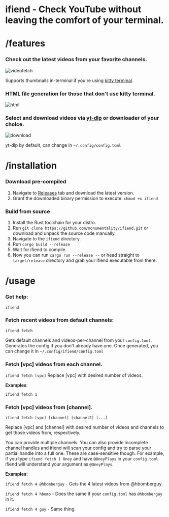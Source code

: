 # ifiend - Check YouTube without leaving the comfort of your terminal.

# /features
### Check out the latest videos from your favorite channels.
![videofetch](https://i.giphy.com/media/v1.Y2lkPTc5MGI3NjExMWN0NGV0dnR0aG9oNjFqanY3bW14dXR5eHc1N2VrbWo5MnhwbzV5MiZlcD12MV9pbnRlcm5hbF9naWZfYnlfaWQmY3Q9Zw/R3khsJ6oTW8UNu7cmC/giphy.gif)

Supports thumbnails in-terminal if you're using [kitty terminal](https://github.com/kovidgoyal/kitty).
### HTML file generation for those that don't use kitty terminal.
![html](https://i.giphy.com/media/v1.Y2lkPTc5MGI3NjExcmxwam9udXNyM2Z1cHdjbjhld2xvbzRzZWwxdHhqMDN0bno2c3JpcSZlcD12MV9pbnRlcm5hbF9naWZfYnlfaWQmY3Q9Zw/99d0uN46SSZxnSwBlB/giphy.gif)
### Select and download videos via [yt-dlp](https://github.com/yt-dlp/yt-dlp) or downloader of your choice.
![download](https://i.giphy.com/media/v1.Y2lkPTc5MGI3NjExMjN6OXJjcGloMWVmZXpuM2xweG9mZXkzcjJrbTAwY2loMHR0OWVrYiZlcD12MV9pbnRlcm5hbF9naWZfYnlfaWQmY3Q9Zw/UKn0QzT7W1T2LGBpWS/giphy.gif)

yt-dlp by default, can change in `~/.config/config.toml` 
# /installation

### Download pre-compiled

1. Navigate to [Releases](https://github.com/monumentality/ifiend/releases) tab and download the latest version.
2. Grant the downloaded binary permission to execute: `chmod +x ifiend`
### Build from source

1. Install the Rust toolchain for your distro.
2. Run `git clone https://github.com/monumentality/ifiend.git` or download and unpack the source code manually.
3. Navigate to the `ifiend` directory.
4. Run `cargo build --release`
5. Wait for ifiend to compile.
6. Now you can run `cargo run --release --` or head straight to `target/release` directory and grab your ifiend executable from there.

# /usage

### Get help:
`ifiend`


### Fetch recent videos from default channels: 
`ifiend fetch`

  Gets default channels and videos-per-channel from your `config.toml`. Generates the config if you don't already have one. Once generated, you can change it in `~/.config/ifiend/config.toml`


### Fetch [vpc] videos from each channel. 
`ifiend fetch [vpc]`
Replace [vpc] with desired number of videos.

**Examples**:

`ifiend fetch 1`

### Fetch [vpc] videos from [channel]. 
`ifiend fetch [vpc] [channel] [channel2] [...]`

Replace [vpc] and [channel] with desired number of videos and channels to get those videos from, respectively.

  You can provide multiple channels. You can also provide incomplete channel handles and ifiend will scan your config and try to parse your partial handle into a full one. These are case-sensitive though. For example, if you type `ifiend fetch 1 Oney` and have `@OneyPlays` in your `config.toml` ifiend will understand your argument as `@OneyPlays`.


**Examples:**

`ifiend fetch 4 @hbomberguy` - Gets the 4 latest videos from @hbomberguy. 

`ifiend fetch 4 hbomb` - Does the same if your `config.toml` has `@hbomberguy` in it.

`ifiend fetch 4 guy` - Same thing.
